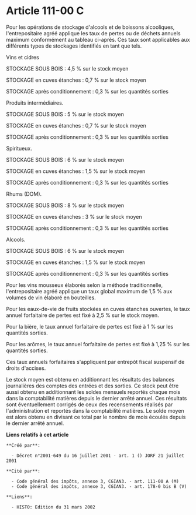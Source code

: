 # Article 111-00 C

Pour les opérations de stockage d'alcools et de boissons alcooliques, l'entrepositaire agréé applique les taux de pertes ou
de déchets annuels maximum conformément au tableau ci-après. Ces taux sont applicables aux différents types de stockages
identifiés en tant que tels.

Vins et cidres

STOCKAGE SOUS BOIS : 4,5 % sur le stock moyen

STOCKAGE en cuves étanches : 0,7 % sur le stock moyen

STOCKAGE après conditionnement : 0,3 % sur les quantités sorties

Produits intermédiaires.

STOCKAGE SOUS BOIS : 5 % sur le stock moyen

STOCKAGE en cuves étanches : 0,7 % sur le stock moyen

STOCKAGE après conditionnement : 0,3 % sur les quantités sorties

Spiritueux.

STOCKAGE SOUS BOIS : 6 % sur le stock moyen

STOCKAGE en cuves étanches : 1,5 % sur le stock moyen

STOCKAGE après conditionnement : 0,3 % sur les quantités sorties

Rhums (DOM).

STOCKAGE SOUS BOIS : 8 % sur le stock moyen

STOCKAGE en cuves étanches : 3 % sur le stock moyen

STOCKAGE après conditionnement : 0,3 % sur les quantités sorties

Alcools.

STOCKAGE SOUS BOIS : 6 % sur le stock moyen

STOCKAGE en cuves étanches : 1,5 % sur le stock moyen

STOCKAGE après conditionnement : 0,3 % sur les quantités sorties

Pour les vins mousseux élaborés selon la méthode traditionnelle, l'entrepositaire agréé applique un taux global maximum de
1,5 % aux volumes de vin élaboré en bouteilles.

Pour les eaux-de-vie de fruits stockées en cuves étanches ouvertes, le taux annuel forfaitaire de pertes est fixé à 2,5 % sur
le stock moyen.

Pour la bière, le taux annuel forfaitaire de pertes est fixé à 1 % sur les quantités sorties.

Pour les arômes, le taux annuel forfaitaire de pertes est fixé à 1,25 % sur les quantités sorties.

Ces taux annuels forfaitaires s'appliquent par entrepôt fiscal suspensif de droits d'accises.

Le stock moyen est obtenu en additionnant les résultats des balances journalières des comptes des entrées et des sorties. Ce
stock peut être aussi obtenu en additionnant les soldes mensuels reportés chaque mois dans la comptabilité matières depuis le
dernier arrêté annuel. Ces résultats sont éventuellement corrigés de ceux des recensements réalisés par l'administration et
reportés dans la comptabilité matières. Le solde moyen est alors obtenu en divisant ce total par le nombre de mois écoulés
depuis le dernier arrêté annuel.

**Liens relatifs à cet article**

	**Créé par**:

	  - Décret n°2001-649 du 16 juillet 2001 - art. 1 () JORF 21 juillet 2001

	**Cité par**:

	  - Code général des impôts, annexe 3, CGIAN3. - art. 111-00 A (M)
	  - Code général des impôts, annexe 3, CGIAN3. - art. 178-0 bis B (V)

	**Liens**:

	  - HISTO: Edition du 31 mars 2002
